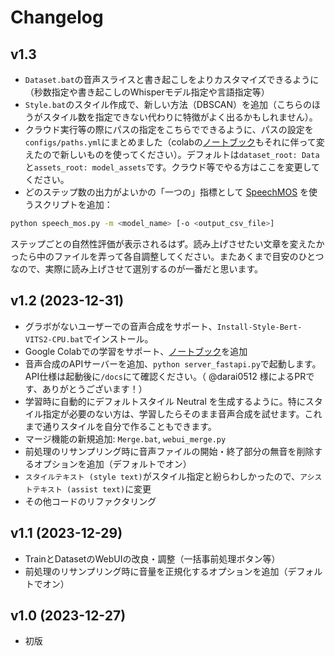 # Changelog

## v1.3

- `Dataset.bat`の音声スライスと書き起こしをよりカスタマイズできるように（秒数指定や書き起こしのWhisperモデル指定や言語指定等）
- `Style.bat`のスタイル作成で、新しい方法（DBSCAN）を追加（こちらのほうがスタイル数を指定できない代わりに特徴がよく出るかもしれません）。
- クラウド実行等の際にパスの指定をこちらでできるように、パスの設定を`configs/paths.yml`にまとめました（colabの[ノートブック](http://colab.research.google.com/github/litagin02/Style-Bert-VITS2/blob/master/colab.ipynb)もそれに伴って変えたので新しいものを使ってください）。デフォルトは`dataset_root: Data`と`assets_root: model_assets`です。クラウド等でやる方はここを変更してください。
- どのステップ数の出力がよいかの「一つの」指標として [SpeechMOS](https://github.com/tarepan/SpeechMOS) を使うスクリプトを追加：
```bash
python speech_mos.py -m <model_name> [-o <output_csv_file>]
```
ステップごとの自然性評価が表示されるはず。読み上げさせたい文章を変えたかったら中のファイルを弄って各自調整してください。またあくまで目安のひとつなので、実際に読み上げさせて選別するのが一番だと思います。

## v1.2 (2023-12-31)

- グラボがないユーザーでの音声合成をサポート、`Install-Style-Bert-VITS2-CPU.bat`でインストール。
- Google Colabでの学習をサポート、[ノートブック](http://colab.research.google.com/github/litagin02/Style-Bert-VITS2/blob/master/colab.ipynb)を追加
- 音声合成のAPIサーバーを追加、`python server_fastapi.py`で起動します。API仕様は起動後に`/docs`にて確認ください。（ @darai0512 様によるPRです、ありがとうございます！）
- 学習時に自動的にデフォルトスタイル Neutral を生成するように。特にスタイル指定が必要のない方は、学習したらそのまま音声合成を試せます。これまで通りスタイルを自分で作ることもできます。
- マージ機能の新規追加: `Merge.bat`, `webui_merge.py`
- 前処理のリサンプリング時に音声ファイルの開始・終了部分の無音を削除するオプションを追加（デフォルトでオン）
- `スタイルテキスト (style text)`がスタイル指定と紛らわしかったので、`アシストテキスト (assist text)`に変更
- その他コードのリファクタリング

## v1.1 (2023-12-29)
- TrainとDatasetのWebUIの改良・調整（一括事前処理ボタン等）
- 前処理のリサンプリング時に音量を正規化するオプションを追加（デフォルトでオン）

## v1.0 (2023-12-27)
- 初版
